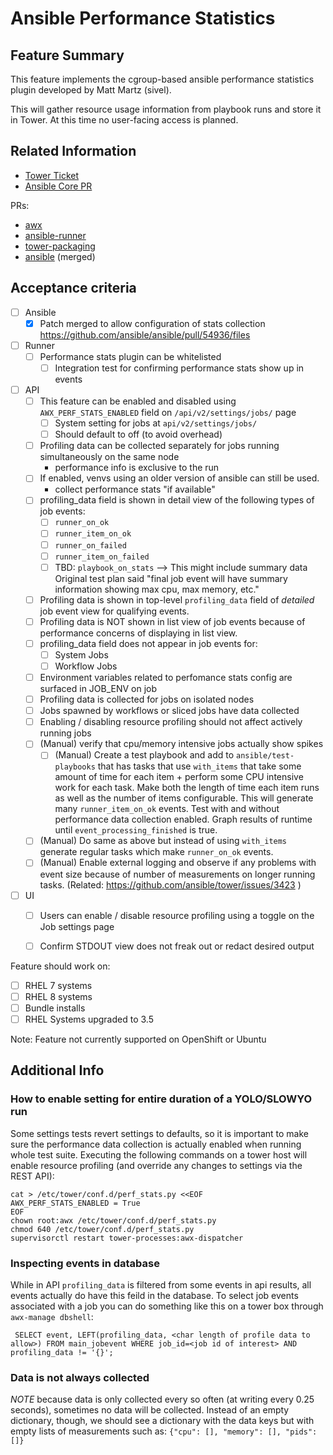 # Ansible Performance Statistics

## Feature Summary

This feature implements the cgroup-based ansible performance statistics plugin developed by Matt Martz (sivel).

This will gather resource usage information from playbook runs and store it in Tower. At this time no user-facing access is planned.

## Related Information

* [Tower Ticket](https://github.com/ansible/tower/issues/3223)
* [Ansible Core PR](https://github.com/ansible/ansible/pull/46346)

PRs:
* [awx](https://github.com/ansible/awx/pull/3609)
* [ansible-runner](https://github.com/ansible/ansible-runner/pull/246)
* [tower-packaging](https://github.com/ansible/tower-packaging/pull/294)
* [ansible](https://github.com/ansible/ansible/pull/54936) (merged)

## Acceptance criteria

* [ ] Ansible
    * [x] Patch merged to allow configuration of stats collection https://github.com/ansible/ansible/pull/54936/files

* [ ] Runner
  * [ ] Performance stats plugin can be whitelisted
       * [ ] Integration test for confirming performance stats show up in events

* [ ] API
  * [ ] This feature can be enabled and disabled using `AWX_PERF_STATS_ENABLED` field on `/api/v2/settings/jobs/` page
      * [ ] System setting for jobs at `api/v2/settings/jobs/`
	* [ ] Should default to off (to avoid overhead)
  * [ ] Profiling data can be collected separately for jobs running simultaneously on the same node
      * performance info is exclusive to the run
  * [ ] If enabled, venvs using an older version of ansible can still be used.
      * collect performance stats "if available"
  * [ ] profiling_data field is shown in detail view of the following types of job events:
    * [ ] `runner_on_ok`
    * [ ] `runner_item_on_ok`
    * [ ] `runner_on_failed`
    * [ ] `runner_item_on_failed`
    * [ ] TBD: `playbook_on_stats` --> This might include summary data
					Original test plan said "final job event will have summary information
					showing max cpu, max memory, etc."
  * [ ] Profiling data is shown in top-level `profiling_data` field of _detailed_ job event view for qualifying events.
  * [ ] Profiling data is NOT shown in list view of job events because of performance concerns of displaying in list view.
  * [ ] profiling_data field does not appear in job events for:
    * [ ] System Jobs
    * [ ] Workflow Jobs
  * [ ] Environment variables related to perfomance stats config are surfaced in JOB_ENV on job
  * [ ] Profiling data is collected for jobs on isolated nodes
  * [ ] Jobs spawned by workflows or sliced jobs have data collected
  * [ ] Enabling / disabling resource profiling should not affect actively running jobs
  * [ ] (Manual) verify that cpu/memory intensive jobs actually show spikes
	* [ ] (Manual) Create a test playbook and add to `ansible/test-playbooks` that
				has tasks that use `with_items` that take some amount of time for each
				item + perform some CPU intensive work for each task. Make both the
				length of time each item runs as well as the number of items
				configurable. This will generate many `runner_item_on_ok` events.
				 Test with and without performance data collection enabled.
				Graph results of runtime until `event_processing_finished` is true.
   * [ ] (Manual) Do same as above but instead of using `with_items` generate regular tasks which make `runner_on_ok` events.
   * [ ] (Manual) Enable external logging and observe if any problems with event size because of number of measurements on longer running tasks. (Related: https://github.com/ansible/tower/issues/3423 ) 

* [ ] UI
  * [ ] Users can enable / disable resource profiling using a toggle on the Job settings page
  * [ ] Confirm STDOUT view does not freak out or redact desired output


Feature should work on:
* [ ] RHEL 7 systems
* [ ] RHEL 8 systems
* [ ] Bundle installs
* [ ] RHEL Systems upgraded to 3.5

Note: Feature not currently supported on OpenShift or Ubuntu

## Additional Info

### How to enable setting for entire duration of a YOLO/SLOWYO run
Some settings tests revert settings to defaults, so it is important to make sure the performance data collection is actually enabled when running whole test suite.
Executing the following commands on a tower host will enable resource profiling (and override any changes to settings via the REST API):

```
cat > /etc/tower/conf.d/perf_stats.py <<EOF
AWX_PERF_STATS_ENABLED = True
EOF
chown root:awx /etc/tower/conf.d/perf_stats.py
chmod 640 /etc/tower/conf.d/perf_stats.py
supervisorctl restart tower-processes:awx-dispatcher
```

### Inspecting events in database
While in API `profiling_data` is filtered from some events in api results, all events actually do have this feild in the database.
To select job events associated with a job you can do something like this on a tower box through `awx-manage dbshell`:

```
 SELECT event, LEFT(profiling_data, <char length of profile data to allow>) FROM main_jobevent WHERE job_id=<job id of interest> AND profiling_data != '{}';
```

### Data is not always collected

_NOTE_ because data is only collected every so often (at writing every
0.25 seconds), sometimes no data will be collected. Instead of an empty
dictionary, though, we should see a dictionary with the data keys but
with empty lists of measurements such as: `{"cpu": [], "memory": [], "pids": []} `
